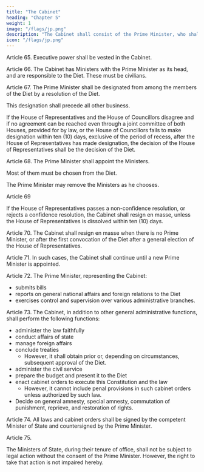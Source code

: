 ```yaml
---
title: "The Cabinet"
heading: "Chapter 5"
weight: 1
image: "/flags/jp.png"
description: "The Cabinet shall consist of the Prime Minister, who shall be its head, and other Ministers of State"
icon: "/flags/jp.png"
---
```



Article 65. Executive power shall be vested in the Cabinet. 

Article 66. The Cabinet has Ministers with the Prime Minister as its head, and are responsible to the Diet. These must be civilians.

Article 67. The Prime Minister shall be designated from among the members of the Diet by a resolution of the Diet. 

This designation shall precede all other business. 

If the House of Representatives and the House of Councillors disagree and if no agreement can be reached even through a joint committee of both Houses, provided for by law, or the House of Councillors fails to make designation within ten (10) days, exclusive of the period of recess, after the House of Representatives has made designation, the decision of the House of Representatives shall be the decision of the Diet. 


Article 68. The Prime Minister shall appoint the Ministers. 

Most of them must be chosen from the Diet. 

The Prime Minister may remove the Ministers as he chooses. 

Article 69

If the House of Representatives passes a non-confidence resolution, or rejects a confidence resolution, the Cabinet shall resign en masse, unless the House of Representatives is dissolved within ten (10) days. 

Article 70. The Cabinet shall resign en masse when there is no Prime Minister, or after the first convocation of the Diet after a general election of the House of Representatives. 

Article 71. In such cases, <!-- mentioned in the two preceding articles, --> the Cabinet shall continue until a new Prime Minister is appointed. 

Article 72. The Prime Minister, representing the Cabinet:
- submits bills
- reports on general national affairs and foreign relations to the Diet
- exercises control and supervision over various administrative branches. 


Article 73. The Cabinet, in addition to other general administrative functions, shall perform the following functions:
- administer the law faithfully
- conduct affairs of state
- manage foreign affairs
- conclude treaties 
  - However, it shall obtain prior or, depending on circumstances, subsequent approval of the Diet. 
- administer the civil service
- prepare the budget and present it to the Diet
- enact cabinet orders to execute this Constitution and the law 
  - However, it cannot include penal provisions in such cabinet orders unless authorized by such law. 
- Decide on general amnesty, special amnesty, commutation of punishment, reprieve, and restoration of rights. 

Article 74. All laws and cabinet orders shall be signed by the competent Minister of State and countersigned by the Prime Minister. 

Article 75. 

The Ministers of State, during their tenure of office, shall not be subject to legal action without the consent of the Prime Minister. However, the right to take that action is not impaired hereby. 

